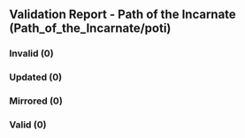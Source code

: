 ## Validation Report - Path of the Incarnate (Path_of_the_Incarnate/poti)


### Invalid (0)
### Updated (0)
### Mirrored (0)
### Valid (0)
